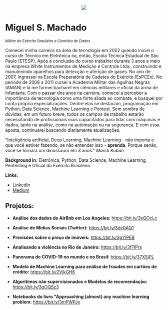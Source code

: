 <p align="center">
  <img src="banner.png" >
</p>

# Miguel S. Machado
<sub>*Militar* do Exército Brasileiro e *Cientista de Dados*</sub>

Comecei minha carreira na área de tecnologia em 2002 quando iniciei  o curso de Técnico em Eletrônica na, então, Escola Técnica Estadual de São Paulo (ETESP). Após a conclusão do curso trabalhei durante 3 anos e meio na empresa White Instrumentos de Medição e Controle Ltda., construindo e manutenindo aparelhos para detecção e aferição de gases.
No ano de 2007, ingressei na Escola Preparatória de Cadetes do Exército (EsPCEx). No período de 2008 a 2011 cursei a Academia Militar das Agulhas Negras (AMAN) e lá me formei bacharel em ciências militares e oficial da arma de Infantaria.
Com o passar dos anos na carreira, comecei a perceber a importância de tecnologia como uma forte aliada ao combate, e busquei por conta própria especializações. Dentre elas se destacam, programação em Python, Data Science, Machine Learning e Pentest.
Sem sombra de dúvidas, em um futuro breve, todos os campos de trabalho estarão necessitando de profissionais mais capacitados para lidar com máquinas e dados, tanto na análise, como na automação ou na segurança. E com essa aposta, continuarei buscando diariamente atualizações.

"Inteligência artificial, Deep Learning, Machine Learning - não importa o que você estiver fazendo, se não entender isso - **aprenda**. Porque senão, você se tornará um dinossauro em 3 anos." *Marck Kuban*


**Background in:** Eletrônica, Python, Data Science, Machine Learning, Pentesting e Oficial do Exército Brasileiro.

**Links:**
* [LinkedIn](https://www.linkedin.com/in/miguel-s-machado/)
* [Medium](https://medium.com/@miguelsmachado)


## Projetos:
* **Análise dos dados do AirBnb em Los Angeles:** https://bit.ly/3eQOcLc
* **Análise de Mídias Sociais (Twitter):** https://bit.ly/3dy0AQ1
* **Previsões sobre o preço de imóveis:** https://bit.ly/3gYjPEB
* **Analisando a violência no Rio de Janeiro:** https://bit.ly/3f7IPrs
* **Panorama do COVID-19 no mundo e no Brasil:** https://bit.ly/37XSiPL
* **Modelo de Machine Learning para análise de fraudes em cartões de crédito:** https://bit.ly/2VikGH6
* **Algoritimos não supervisionados e Modelos de recomendação:** https://bit.ly/3qOQSz3

* **Notebooks do livro "Approaching (almost) any machine learning problem:** https://bit.ly/3mPWPJx

